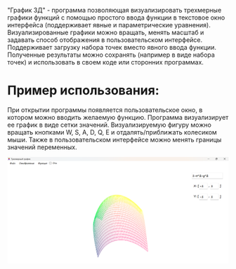 "График 3Д" - программа позволяющая визуализировать трехмерные графики функций с помощью простого ввода функции в текстовое окно интерфейса (поддерживает явные и параметрические уравнения). Визуализированные графики можно вращать, менять масштаб и задавать способ отображения в пользовательском интерфейсе. Поддерживает загрузку набора точек вместо явного ввода функции. Полученные результаты можно сохранять (например в виде набора точек) и использовать в своем коде или сторонних программах.

# Пример использования:

При открытии программы появляется пользовательское окно, в котором можно вводить желаемую функцию. Программа визуализирует ее график в виде сетки значений. Визуализируемую фигуру можно вращать кнопками W, S, A, D, Q, E и отдалять/приближать колесиком мыши. Также в пользовательском интерфейсе можно менять границы значений переменных.

![1](../images/1/Screenshot_1.png)
